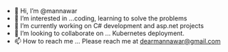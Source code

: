 - 👋 Hi, I’m @mannawar
- 👀 I’m interested in ...coding, learning to solve the problems
- 🌱 I’m currently working on C# development and asp.net projects
- 💞️ I’m looking to collaborate on ... Kubernetes deployment.
- 📫 How to reach me ... Please reach me at dearmannawar@gmail.com

<!---
mannawar/mannawar is a ✨ special ✨ repository because its `README.md` (this file) appears on your GitHub profile.
You can click the Preview link to take a look at your changes.
--->
